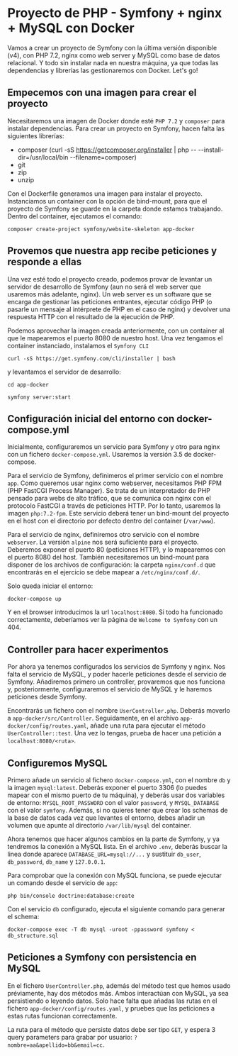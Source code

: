 # Proyecto de PHP - Symfony + nginx + MySQL con Docker
Vamos a crear un proyecto de Symfony con la última versión disponible (v4), con PHP 7.2, nginx como web server y MySQL como base de datos relacional. Y todo sin instalar nada en nuestra máquina, ya que todas las dependencias y librerías las gestionaremos con Docker. Let's go!

## Empecemos con una imagen para crear el proyecto
Necesitaremos una imagen de Docker donde esté `PHP 7.2` y `composer` para instalar dependencias. Para crear un proyecto en Symfony, hacen falta las siguientes librerías:
- composer (curl -sS https://getcomposer.org/installer | php -- --install-dir=/usr/local/bin --filename=composer)
- git
- zip
- unzip

Con el Dockerfile generamos una imagen para instalar el proyecto. Instanciamos un container con la opción de bind-mount, para que el proyecto de Symfony se guarde en la carpeta donde estamos trabajando. Dentro del container, ejecutamos el comando:

```composer create-project symfony/website-skeleton app-docker```

## Provemos que nuestra app recibe peticiones y responde a ellas
Una vez esté todo el proyecto creado, podemos provar de levantar un servidor de desarrollo de Symfony (aun no será el web server que usaremos más adelante, nginx). Un web server es un software que se encarga de gestionar las peticiones entrantes, ejecutar código PHP (o pasarle un mensaje al intérprete de PHP en el caso de nginx) y devolver una respuesta HTTP con el resultado de la ejecución de PHP.

Podemos aprovechar la imagen creada anteriormente, con un container al que le mapearemos el puerto 8080 de nuestro host. Una vez tengamos el container instanciado, instalamos el `Symfony CLI` 

```curl -sS https://get.symfony.com/cli/installer | bash```

y levantamos el servidor de desarrollo:

`cd app-docker`

`symfony server:start`

## Configuración inicial del entorno con docker-compose.yml
Inicialmente, configuraremos un servicio para Symfony y otro para nginx con un fichero `docker-compose.yml`. Usaremos la versión 3.5 de docker-compose.

Para el servicio de Symfony, definimeros el primer servicio con el nombre `app`. Como queremos usar nginx como webserver, necesitamos PHP FPM (PHP FastCGI Process Manager). Se trata de un interpretador de PHP pensado para webs de alto tráfico, que se comunica con nginx con el protocolo FastCGI a través de peticiones HTTP. Por lo tanto, usaremos la imagen `php:7.2-fpm`. Este servicio deberá tener un bind-mount del proyecto en el host con el directorio por defecto dentro del container (`/var/www`).

Para el servicio de nginx, definiremos otro servicio con el nombre `webserver`. La versión `alpine` nos será suficiente para el proyecto. Deberemos exponer el puerto 80 (peticiones HTTP), y lo mapearemos con el puerto 8080 del host. También necesitaremos un bind-mount para disponer de los archivos de configuración: la carpeta `nginx/conf.d` que encontrarás en el ejercicio se debe mapear a `/etc/nginx/conf.d/`.

Solo queda iniciar el entorno:

```docker-compose up```

Y en el browser introducimos la url `localhost:8080`. Si todo ha funcionado correctamente, deberíamos ver la página de `Welcome to Symfony` con un 404.

## Controller para hacer experimentos
Por ahora ya tenemos configurados los servicios de Symfony y nginx. Nos falta el servicio de MySQL, y poder hacerle peticiones desde el servicio de Symfony. Añadiremos primero un controller, provaremos que nos funciona y, posteriormente, configuraremos el servicio de MySQL y le haremos peticiones desde Symfony.

Encontrarás un fichero con el nombre `UserController.php`. Deberás moverlo a `app-docker/src/Controller`. Seguidamente, en el archivo `app-docker/config/routes.yaml`, añade una ruta para ejecutar el método `UserController::test`. Una vez lo tengas, prueba de hacer una petición a `localhost:8080/<ruta>`.

## Configuremos MySQL
Primero añade un servicio al fichero `docker-compose.yml`, con el nombre `db` y la imagen `mysql:latest`. Deberás exponer el puerto 3306 (lo puedes mapear con el mismo puerto de tu máquina), y deberás usar dos variables de entorno: `MYSQL_ROOT_PASSWORD` con el valor `password`, y `MYSQL_DATABASE` con el valor `symfony`. Además, si no quieres tener que crear los schemas de la base de datos cada vez que levantes el entorno, debes añadir un volumen que apunte al directorio `/var/lib/mysql` del container.

Ahora tenemos que hacer algunos cambios en la parte de Symfony, y ya tendremos la conexión a MySQL lista. En el archivo `.env`, deberás buscar la linea donde aparece `DATABASE_URL=mysql://...` y sustituir `db_user`, `db_password`, `db_name` y `127.0.0.1`.

Para comprobar que la conexión con MySQL funciona, se puede ejecutar un comando desde el servicio de `app`:

```php bin/console doctrine:database:create```

Con el servicio `db` configurado, ejecuta el siguiente comando para generar el schema:

```docker-compose exec -T db mysql -uroot -ppassword symfony < db_structure.sql```

## Peticiones a Symfony con persistencia en MySQL
En el fichero `UserController.php`, además del método test que hemos usado préviamente, hay dos métodos más. Ambos interactúan con MySQL, ya sea persistiendo o leyendo datos. Solo hace falta que añadas las rutas en el fichero `app-docker/config/routes.yaml`, y pruebes que las peticiones a estas rutas funcionan correctamente.

La ruta para el método que persiste datos debe ser tipo `GET`, y espera 3 query parameters para grabar por usuario: `?nombre=aa&apellido=bb&email=cc`.
